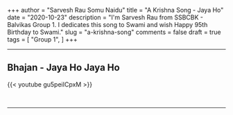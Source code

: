 +++
author = "Sarvesh Rau Somu Naidu"
title = "A Krishna Song - Jaya Ho"
date = "2020-10-23"
description = "I'm Sarvesh Rau from SSBCBK - Balvikas Group 1. I dedicates this song to Swami and wish Happy 95th Birthday to Swami."
slug = "a-krishna-song"
comments = false
draft = true
tags = [
    "Group 1",
]
+++

---

## Bhajan - Jaya Ho Jaya Ho

{{< youtube gu5peiICpxM >}}

<br>

---
